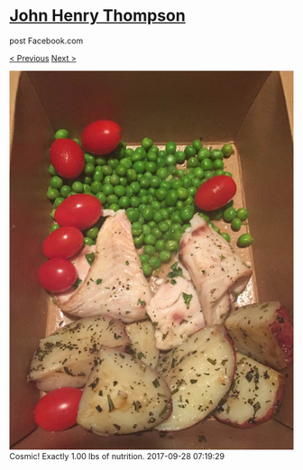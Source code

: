# [John Henry Thompson](../README.md)
post Facebook.com

[< Previous](2017-09-28-3.md) [Next >](2017-09-27-1.md)

[![](../media/2017-09-28/Timeline-Photos-Cosmic-Exactly-1-00-lbs-of-nutrition.jpg)](../README.md)
Cosmic! Exactly 1.00 lbs of nutrition.
2017-09-28 07:19:29